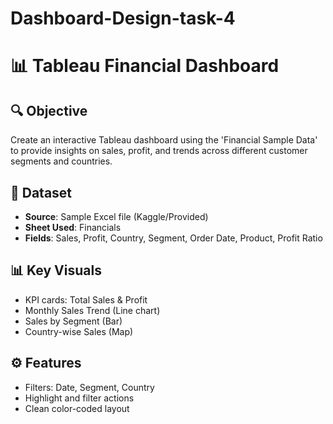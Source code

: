 # Dashboard-Design-task-4
# 📊 Tableau Financial Dashboard

## 🔍 Objective
Create an interactive Tableau dashboard using the 'Financial Sample Data' to provide insights on sales, profit, and trends across different customer segments and countries.

## 📁 Dataset
- **Source**: Sample Excel file (Kaggle/Provided)
- **Sheet Used**: Financials
- **Fields**: Sales, Profit, Country, Segment, Order Date, Product, Profit Ratio

## 📊 Key Visuals
- KPI cards: Total Sales & Profit
- Monthly Sales Trend (Line chart)
- Sales by Segment (Bar)
- Country-wise Sales (Map)


## ⚙️ Features
- Filters: Date, Segment, Country
- Highlight and filter actions
- Clean color-coded layout
